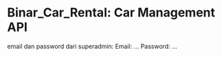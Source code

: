 # Binar_Car_Rental: Car Management API
email dan password dari superadmin:
Email: ...
Password: ...
